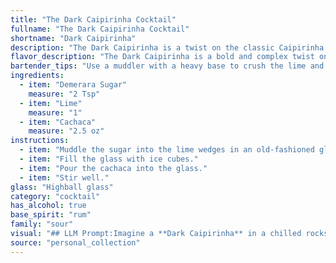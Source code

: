 ```yaml
---
title: "The Dark Caipirinha Cocktail"
fullname: "The Dark Caipirinha Cocktail"
shortname: "Dark Caipirinha"
description: "The Dark Caipirinha is a twist on the classic Caipirinha, a Brazilian cocktail.  It belongs to the Sour family, characterized by its sour, sweet, and strong profile.  The Demerara sugar adds depth and complexity, making it a richer, more sophisticated version of the original. "
flavor_description: "The Dark Caipirinha is a bold and complex twist on the classic. The Demerara sugar adds a rich, caramel sweetness that contrasts beautifully with the tart lime juice. The cachaça brings a smoky, earthy depth, reminiscent of molasses and burnt sugar, creating a sophisticated and nuanced flavor profile that lingers on the palate.  "
bartender_tips: "Use a muddler with a heavy base to crush the lime and sugar, ensuring even extraction of oils. Don't over-muddle, you want a coarse texture, not a paste.  Chill the cachaca beforehand for a crisp, refreshing drink.  Adjust the sugar to your preference - Demerara's molasses notes work well with the cachaca, so err on the sweeter side.  Garnish with a lime wheel for an aromatic touch. "
ingredients:
  - item: "Demerara Sugar"
    measure: "2 Tsp"
  - item: "Lime"
    measure: "1"
  - item: "Cachaca"
    measure: "2.5 oz"
instructions:
  - item: "Muddle the sugar into the lime wedges in an old-fashioned glass."
  - item: "Fill the glass with ice cubes."
  - item: "Pour the cachaca into the glass."
  - item: "Stir well."
glass: "Highball glass"
category: "cocktail"
has_alcohol: true
base_spirit: "rum"
family: "sour"
visual: "## LLM Prompt:Imagine a **Dark Caipirinha** in a chilled rocks glass. Describe its appearance in detail, focusing on the following aspects:* **Color:** The cocktail is a rich, deep amber color, almost like dark honey.* **Texture:** The drink is slightly viscous due to the Demerara sugar, with visible sugar crystals clinging to the sides of the glass.* **Garnish:** A lime wedge sits on the rim of the glass, with a few lime peels floating in the drink.* **Ice:** Large, clear ice cubes clink softly against the glass, slightly diluting the drink's color and creating a swirling effect as the liquid is stirred.* **Overall Impression:** What feeling does the drink evoke? Is it inviting, powerful, comforting, or sophisticated?Please provide a vivid and evocative description of the Dark Caipirinha's appearance, capturing its essence in words. "
source: "personal_collection"
---
```


